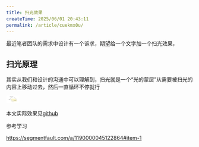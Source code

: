 ```yaml
---
title: 扫光效果
createTime: 2025/06/01 20:43:11
permalink: /article/cuekmx0u/
---
```


最近笔者团队的需求中设计有一个诉求，期望给一个文字加一个扫光效果，
<!-- 我们文设计给个角度呀，扫光板的透明度是多少呀之类的，结果设计说不用这么麻烦，我给你个图，你直接扫过去就行，直呼内行（内心狂喜），这简单 -->

<!-- 但是本着我们要更加优秀（保住饭碗🍚），于是在此整理下如果没有设计给的图，我们怎么徒手撸一个扫光，在移动端，web端各自该如何实现 -->

##  扫光原理

其实从我们和设计的沟通中可以理解到，扫光就是一个“光的蒙层”从需要被扫光的内容上移动过去，然后一直循环不停就行

<img src="./img/扫光.png" style="height:20px;">

本文实际效果见[github](https://github.com/onlylovefish/demo-repo/blob/main/src/views/SwiperLight.vue)


参考学习

 https://segmentfault.com/a/1190000045122864#item-1

